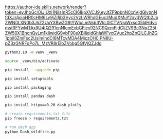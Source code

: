 


https://author-ide.skills.network/render?token=eyJhbGciOiJIUzI1NiIsInR5cCI6IkpXVCJ9.eyJtZF9pbnN0cnVjdGlvbnNfdXJsIjoiaHR0cHM6Ly9jZi1jb3Vyc2VzLWRhdGEuczMudXMuY2xvdWQtb2JqZWN0LXN0b3JhZ2UuYXBwZG9tYWluLmNsb3VkL0lCTVNraWxsc05ldHdvcmstRFYwMTAxRU4tQ291cnNlcmEvbGFicy92NC9QcmFjdGljZV9Bc3NpZ25tZW50X1BhcnQyLm1kIiwidG9vbF90eXBlIjoidGhlaWFvcGVuc2hpZnQiLCJhZG1pbiI6ZmFsc2UsImlhdCI6MTcyMDA4MjczOH0.PN8U-pZ3zGNRFdPo7L_MzVR8rElbZVobg5GIVjQZJdg 

```sh
python3.10 -m venv _venv

source _venv/bin/activate

pip install --upgrade pip

pip install setuptools

pip install packaging

pip install pandas dash

pip install httpx==0.20 dash plotly

# create requirements.txt file
pip freeze > requirements.txt

# run dash app
python Dash_wildfire.py